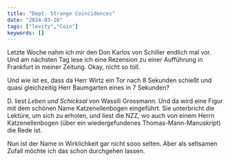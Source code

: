 ```yaml
---
title: "Dept. Strange Coincidences"
date: "2024-03-26"
tags: ["levity","Coin"]
keywords: []
---
```

Letzte Woche nahm ich mir den Don Karlos von Schiller endlich mal vor. Und am nächsten Tag lese ich eine Rezension zu einer Aufführung in Frankfurt in meiner Zeitung. Okay, nicht so toll.

Und wie ist es, dass da Herr Wirtz ein Tor nach 8 Sekunden schießt und quasi gleichzeitig Herr Baumgarten eines in 7 Sekunden?

D. liest *Leben und Schicksal* von Wassili Grossmann. Und da wird eine Figur mit dem schönen Name Katzenellenbogen eingeführt. Sie unterbricht die Lektüre, um sich zu erholen, und liest die NZZ, wo auch von einem Herrn Katzenellenbogen (über ein wiedergefundenes Thomas-Mann-Manuskript) die Rede ist.

Nun ist der Name in Wirklichkeit gar nicht sooo selten. Aber als seltsamen Zufall möchte ich das schon durchgehen lassen.
